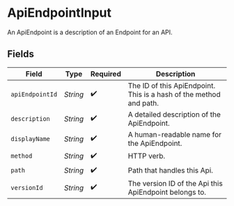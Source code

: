 # ApiEndpointInput

An ApiEndpoint is a description of an Endpoint for an API.


## Fields

| Field                                                              | Type                                                               | Required                                                           | Description                                                        |
| ------------------------------------------------------------------ | ------------------------------------------------------------------ | ------------------------------------------------------------------ | ------------------------------------------------------------------ |
| `apiEndpointId`                                                    | *String*                                                           | :heavy_check_mark:                                                 | The ID of this ApiEndpoint. This is a hash of the method and path. |
| `description`                                                      | *String*                                                           | :heavy_check_mark:                                                 | A detailed description of the ApiEndpoint.                         |
| `displayName`                                                      | *String*                                                           | :heavy_check_mark:                                                 | A human-readable name for the ApiEndpoint.                         |
| `method`                                                           | *String*                                                           | :heavy_check_mark:                                                 | HTTP verb.                                                         |
| `path`                                                             | *String*                                                           | :heavy_check_mark:                                                 | Path that handles this Api.                                        |
| `versionId`                                                        | *String*                                                           | :heavy_check_mark:                                                 | The version ID of the Api this ApiEndpoint belongs to.             |